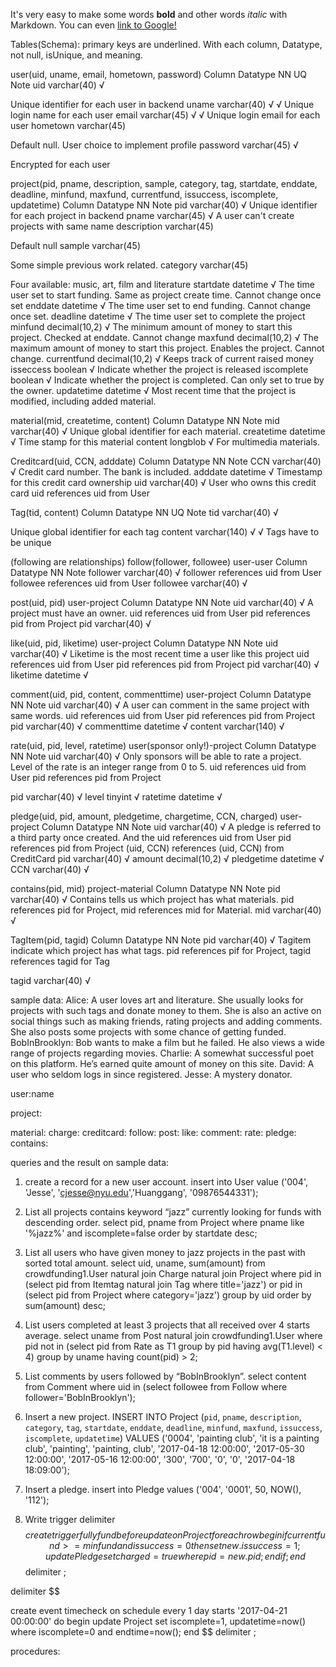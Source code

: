 It's very easy to make some words **bold** and other words *italic* with Markdown. You can even [link to Google!](http://google.com)


Tables(Schema):
primary keys are underlined. With each column, Datatype, not null, isUnique, and meaning.

user(uid, uname, email, hometown, password)
Column
Datatype
NN
UQ
Note
uid
varchar(40)
√


Unique identifier for each user in backend
uname
varchar(40)
√
√
Unique login name for each user
email
varchar(45)
√
√
Unique login email for each user
hometown
varchar(45)




Default null. User choice to implement profile
password
varchar(45)
√


Encrypted for each user

project(pid, pname, description, sample, category, tag, startdate, enddate, deadline, minfund, maxfund, currentfund, issuccess, iscomplete, updatetime)
Column
Datatype
NN
Note
pid
varchar(40)
√
Unique identifier for each project in backend
pname
varchar(45)
√
A user can't create projects with same name
description
varchar(45)
 
Default null
sample
varchar(45)
 
Some simple previous work related.
category
varchar(45)


Four available: music, art, film and literature
startdate
datetime
√
The time user set to start funding. Same as project create time. Cannot change once set
enddate
datetime
√
The time user set to end funding. Cannot change once set.
deadline
datetime
√
The time user set to complete the project
minfund
decimal(10,2)
√
The minimum amount of money to start this project. Checked at enddate. Cannot change
maxfund
decimal(10,2)
√
The maximum amount of money to start this project. Enables the project. Cannot change.
currentfund
decimal(10,2)
√
Keeps track of current raised money
isseccess
boolean
√
Indicate whether the project is released
iscomplete
boolean
√
Indicate whether the project is completed. Can only set to true by the owner.
updatetime
datetime
√
Most recent time that the project is modified, including added material.

material(mid, createtime, content)
Column
Datatype
NN
Note
mid
varchar(40)
√
Unique global identifier for each material.
createtime
datetime
√
Time stamp for this material
content
longblob
√
For multimedia materials.

Creditcard(uid, CCN, adddate)
Column
Datatype
NN
Note
CCN
varchar(40)
√
Credit card number. The bank is included.
adddate
datetime
√
Timestamp for this credit card ownership
uid
varchar(40)
√
User who owns this credit card
uid references uid from User

Tag(tid, content)
Column
Datatype
NN
UQ
Note
tid
varchar(40)
√
 
Unique global identifier for each tag
content
varchar(140)
√
√
Tags have to be unique

(following are relationships)
follow(follower, followee) user-user
Column
Datatype
NN
Note
follower
varchar(40)
√
follower references uid from User
followee references uid from User
followee
varchar(40)
√

post(uid, pid) user-project
Column
Datatype
NN
Note
uid
varchar(40)
√
A project must have an owner.
uid references uid from User
pid references pid from Project
pid
varchar(40)
√


like(uid, pid, liketime) user-project
Column
Datatype
NN
Note
uid
varchar(40)
√
Liketime is the most recent time a user like this project
uid references uid from User
pid references pid from Project
pid
varchar(40)
√
liketime
datetime
√


comment(uid, pid, content, commenttime) user-project
Column
Datatype
NN
Note
uid
varchar(40)
√
A user can comment in the same project with same words.
uid references uid from User
pid references pid from Project
pid
varchar(40)
√
commenttime
datetime
√
content
varchar(140)
√

rate(uid, pid, level, ratetime) user(sponsor only!)-project
Column
Datatype
NN
Note
uid
varchar(40)
√
Only sponsors will be able to rate a project. Level of the rate is an integer range from 0 to 5.
uid references uid from User
pid references pid from Project
 
pid
varchar(40)
√
level
tinyint
√
ratetime
datetime
√


pledge(uid, pid, amount, pledgetime, chargetime, CCN, charged) user-project
Column
Datatype
NN
Note
uid
varchar(40)
√
A pledge is referred to a third party once created. And the
uid references uid from User
pid references pid from Project
(uid, CCN) references (uid, CCN) from CreditCard
pid
varchar(40)
√
amount
decimal(10,2)
√
pledgetime
datetime
√
CCN
varchar(40)
√

contains(pid, mid) project-material
Column
Datatype
NN
Note
pid
varchar(40)
√
Contains tells us which project has what materials. pid references pid for Project,
mid references mid for Material.
mid
varchar(40)
√


TagItem(pid, tagid)
Column
Datatype
NN
Note
pid
varchar(40)
√
 Tagitem indicate which project has what tags. pid references pif for Project, tagid references tagid for Tag
 
tagid
varchar(40)
√


sample data:
Alice: A user loves art and literature. She usually looks for projects with such tags and donate money to them. She is also an active on social things such as making friends, rating projects and  adding comments. She also posts some projects with some chance of getting funded.
BobInBrooklyn: Bob wants to make a film but he failed. He also views a wide range of projects regarding movies.
Charlie: A somewhat successful poet on this platform. He’s earned quite amount of money on this site.
David: A user who seldom logs in since registered.
Jesse: A mystery donator. 

user:name

project:

material: 
charge:
creditcard:
follow: 
post:
like:
comment:
rate:
pledge:
contains:

queries and the result on sample data:
1. create a record for a new user account.
insert into User value ('004', 'Jesse', 'cjesse@nyu.edu','Huanggang', '09876544331');
 
2. List all projects contains keyword “jazz” currently looking for funds with descending order.
select pid, pname
from Project
where pname like '%jazz%' and iscomplete=false
order by startdate desc;
 
3. List all users who have given money to jazz projects in the past with sorted total amount.
select uid, uname, sum(amount)
from crowdfunding1.User natural join Charge natural join Project
where pid in (select pid
   	        from Itemtag natural join Tag
   	        where title='jazz')
or pid in (select pid
   	 	from Project
            where category='jazz')
group by uid
order by sum(amount) desc;
 
4. List users completed at least 3 projects that all received over 4 starts average.
select uname
from Post natural join crowdfunding1.User
where pid not in (select pid
          	 	from Rate as T1
                  group by pid
                  having avg(T1.level) < 4)
group by uname
having count(pid) > 2;
 
5. List comments by users followed by “BobInBrooklyn”.
select content
from Comment
where uid in (select followee
   	        from Follow
               where follower='BobInBrooklyn');
 
 
6. Insert a new project.
INSERT INTO Project
(`pid`, `pname`, `description`, `category`, `tag`, `startdate`, `enddate`, `deadline`, `minfund`, `maxfund`, `issuccess`, `iscomplete`, `updatetime`)
VALUES ('0004', 'painting club', 'it is a painting club', 'painting', 'painting, club', '2017-04-18 12:00:00', '2017-05-30 12:00:00', '2017-05-16 12:00:00', '300', '700', '0', '0', '2017-04-18 18:09:00');
 
 
7. Insert a pledge.
insert into Pledge
values ('004', '0001', 50, NOW(), '112');
 
 
8. Write trigger
delimiter $$
create trigger fullyfund before update on Project
for each row
   	begin
          	if currentfund >= minfund and issuccess = 0 then
                  	set new.issuccess = 1;
                  	update Pledge set charged=true where pid=new.pid;
          	end if ;
   	end$$
delimiter ;
 
delimiter $$
 
create event timecheck
on schedule every 1 day starts '2017-04-21 00:00:00'
do begin
   	update Project
   set iscomplete=1, updatetime=now()
   where iscomplete=0 and endtime=now();
   end $$
delimiter ;



procedures:

